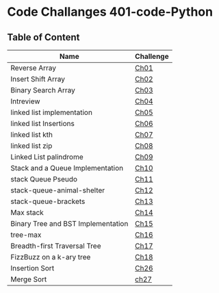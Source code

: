 # Code Challanges  401-code-Python

## Table of Content

| Name | Challenge|
| --- | ----------- |
| Reverse Array | [Ch01](https://eslamakram.github.io/data-structures-and-algorithms/python/code_challenges/array-reverse/README) |
| Insert Shift Array | [Ch02](https://eslamakram.github.io/data-structures-and-algorithms/python/code_challenges/array-insert-shift/README) |
| Binary Search Array | [Ch03](https://eslamakram.github.io/data-structures-and-algorithms/python/code_challenges/array-reverse/README) |
| Intreview | [Ch04](https://docs.google.com/spreadsheets/d/1-arMoKPhFg5n0qQHzsfr7oYRAGsrO7eKSYxzHaOfNDc/edit#gid=0) |
| linked list implementation | [Ch05](linked-list/README.md) |
| linked list Insertions | [Ch06](https://eslamakram.github.io/data-structures-and-algorithms/python/code_challenges) |
| linked list kth | [Ch07](https://eslamakram.github.io/data-structures-and-algorithms/python/code_challenges/array-insert-shift/README) |
| linked list zip| [Ch08](https://eslamakram.github.io/data-structures-and-algorithms/python/code_challenges) |
| Linked List palindrome | [Ch09](https://docs.google.com/spreadsheets/d/1-arMoKPhFg5n0qQHzsfr7oYRAGsrO7eKSYxzHaOfNDc/edit#gid=0) |
| Stack and a Queue Implementation| [Ch10](linked-list/README.md) |
| stack Queue Pseudo | [Ch11](https://docs.google.com/spreadsheets/d/1-arMoKPhFg5n0qQHzsfr7oYRAGsrO7eKSYxzHaOfNDc/edit#gid=0) |
| stack-queue-animal-shelter | [Ch12](linked-list/README.md) |
| stack-queue-brackets | [Ch13](https://docs.google.com/spreadsheets/d/1-arMoKPhFg5n0qQHzsfr7oYRAGsrO7eKSYxzHaOfNDc/edit#gid=0) |
| Max stack | [Ch14](linked-list/README.md) |
| Binary Tree and BST Implementation | [Ch15](https://docs.google.com/spreadsheets/d/1-arMoKPhFg5n0qQHzsfr7oYRAGsrO7eKSYxzHaOfNDc/edit#gid=0) |
| tree-max | [Ch16](linked-list/README.md) |
| Breadth-first Traversal Tree | [Ch17](https://docs.google.com/spreadsheets/d/1-arMoKPhFg5n0qQHzsfr7oYRAGsrO7eKSYxzHaOfNDc/edit#gid=0) |
| FizzBuzz on a k-ary tree | [Ch18](linked-list/README.md) |
| Insertion Sort | [Ch26](https://docs.google.com/spreadsheets/d/1-arMoKPhFg5n0qQHzsfr7oYRAGsrO7eKSYxzHaOfNDc/edit#gid=0) |
|Merge Sort|[ch27](https://github.com/eslamakram/data-structures-and-algorithms/pull/40)|

